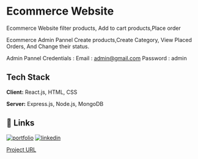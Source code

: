 
# Ecommerce Website

Ecommerce Website filter products, Add to cart products,Place order

Ecommerce Admin Pannel Create products,Create Category, View Placed Orders, And Change their status.

Admin Pannel Credentials : 
Email : admin@gmail.com
Password : admin



## Tech Stack

**Client:** React.js, HTML, CSS

**Server:** Express.js, Node.js, MongoDB



## 🔗 Links
[![portfolio](https://img.shields.io/badge/my_portfolio-000?style=for-the-badge&logo=ko-fi&logoColor=white)](https://portfolio-eta-three-11.vercel.app/)
[![linkedin](https://img.shields.io/badge/linkedin-0A66C2?style=for-the-badge&logo=linkedin&logoColor=white)](https://www.linkedin.com/in/anshul-pandya1/)

[Project URL](https://ecom-frontend-rose.vercel.app/)

